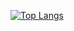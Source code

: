 [![Top Langs](https://github-readme-stats.vercel.app/api/top-langs/?username=adjutantee&layout=compact)](https://github.com/adjutantee/github-readme-stats)
<!--
**adjutantee/adjutantee** is a ✨ _special_ ✨ repository because its `README.md` (this file) appears on your GitHub profile.

Here are some ideas to get you started:

- 🔭 I’m currently working on ...
- 🌱 I’m currently learning ...
- 👯 I’m looking to collaborate on ...
- 🤔 I’m looking for help with ...
- 💬 Ask me about ...
- 📫 How to reach me: ...
- 😄 Pronouns: ...
- ⚡ Fun fact: ...
-->
